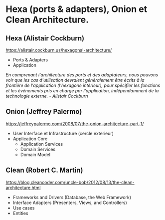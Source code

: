 # Hexa (ports & adapters), Onion et Clean Architecture.

## Hexa (Alistair Cockburn)

https://alistair.cockburn.us/hexagonal-architecture/

- Ports & Adapters
- Application

*En comprenant l'architecture des ports et des adaptateurs, nous pouvons voir que les cas d'utilisation 
devraient généralement être écrits à la frontière de l'application (l'hexagone intérieur), pour spécifier les fonctions et les événements 
pris en charge par l'application, indépendamment de la technologie externe. - Alistair Cockburn*

## Onion (Jeffrey Palermo)

https://jeffreypalermo.com/2008/07/the-onion-architecture-part-1/


- User Interface et Infrastructure (cercle exterieur)
- Application Core
    - Application Services
    - Domain Services
    - Domain Model


## Clean (Robert C. Martin)

https://blog.cleancoder.com/uncle-bob/2012/08/13/the-clean-architecture.html

- Frameworks and Drivers (Database, the Web Framework)
- Interface Adapters (Presenters, Views, and Controllers)
- Use cases
- Entities
